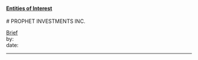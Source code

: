 #### [Entities of Interest](/list.html)
<link rel="stylesheet" type="text/css" href="../../assets/style.css">
# PROPHET INVESTMENTS INC.

[comment]: <> (Add/Remove information below as you want)
[comment]: <> (Markdown cheatsheet: https://github.com/adam-p/markdown-here/wiki/Markdown-Cheatsheet)
[Brief](Brief.md)  
by:  
date:  

---
[comment]: <> (Add your content here)
